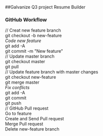 ##Galvanize Q3 project Resume Builder

### GitHub Workflow

// Creat new feature branch<br/>
git checkout -b new-feature<br/>
_Code new feature_<br/>
git add -A<br/>
git commit -m "New feature"<br/>
// Update master branch<br/>
git checkout master<br/>
git pull<br/>
// Update feature branch with master changes<br/>
git checkout new-feature<br/>
git merge master<br/>
_Fix conflicts_<br/>
git add -A<br/>
git commit<br/>
git push<br/>
// GitHub Pull request<br/>
Go to feature<br/>
Create and Send Pull request<br/>
Merge Pull request<br/>
Delete new-feature branch<br/>
